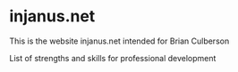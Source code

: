 # injanus.net

This is the website injanus.net intended for Brian Culberson

List of strengths and skills for professional development

